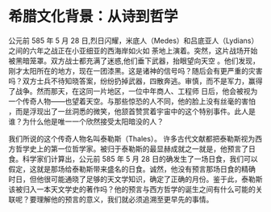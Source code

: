 # 希腊文化背景：从诗到哲学


公元前 585 年 5 月 28 日,烈日闪耀，米底人（Medes）和吕底亚人（Lydians）之间的六年之战正在小亚细亚的西海岸如火如 荼地上演着。突然，这片战场开始 被黑暗笼罩。双方战士都充满了迷惑,他们垂下武器，抬眼望向天空 。他们发现，刚才太阳所在的地方，现在一团漆黑。这是诸神的信号吗？随后会有更严重的灾害吗？双方士兵不待知晓答案，纷纷扔掉武器，四散奔逃。审慎，而不是军力，赢得了战争。然而那天，在这同一片地区，一位中年商人、工程师 日后，他会被视为一个传奇人物——也望着天空。与那些惊恐的人不同，他的脸上没有丝毫的害怕 ，而是浮现出了一丝洞悉的微笑，他颔首赞赏着宇宙中的这个特别事件。此人是谁？为什么他是唯一一个欣然接受太阳暗没的人？

我们所说的这个传奇人物名叫泰勒斯（Thales）。 许多古代文献都把泰勒斯视为西方哲学史上的第一位哲学家。被归于泰勒斯的最显赫成就之一就是，他预言了日食。科学家们计算出，公元前 585 年 5 月 28 日的确发生了一场日食，我们可以假定，这就是那场给泰勒斯带来盛名的日食。诚然，他没有预言那场日食的精确 时日，但他很可能通晓了足够的天文学知识，确定了正确的月份。鉴于此，泰勒斯该被归入一本天文学史的著作吗？他的预言与西方哲学的诞生之间有什么可能的关联呢？要理解他的预言的意义，我们就必须追溯至更早先的事情。
